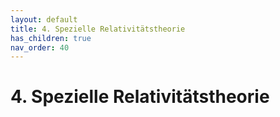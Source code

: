 ```yaml
---
layout: default
title: 4. Spezielle Relativitätstheorie
has_children: true
nav_order: 40
---
```


# 4. Spezielle Relativitätstheorie
